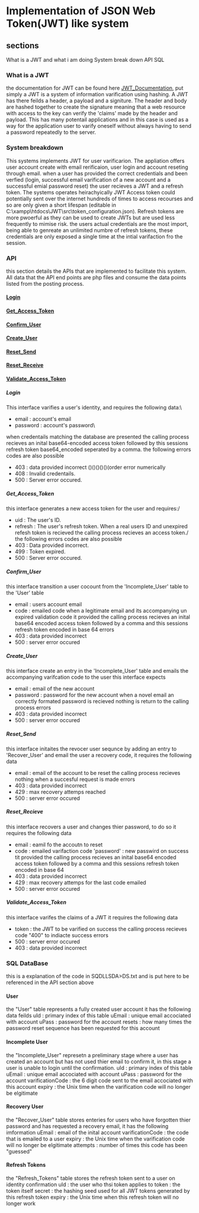 # Implementation of JSON Web Token(JWT) like system

## sections
What is a JWT and what i am doing
System break down
API
SQL



### What is a JWT
the documentation for JWT can be found here [JWT_Documentation](https://www.jwt.io/introduction), put simply a JWT is a system of information varification using hashing. A JWT has there feilds a header, a payload and a signiture. The header and body are hashed together to create the signature meaning that a web resource with access to the key can verify the 'claims' made by the header and payload. This has many potentail applications and in this case is used as a way for the application user to varify oneself without always having to send a password repeatedly to the server.

### System breakdown
This systems implements JWT for user varificarion. The appliation offers user account create with email rerificaion, user login and account reseting through email. when a user has provided the correct credentials and been verfied (login, successful email varification of a new account and a successful emial password reset) the user recieves a JWT and a refresh token. The systems operates heirachyically JWT Access token could potentially sent over the internet hundreds of times to access recourses and so are only given a short lifespan (editable in C:\xampp\htdocs\JWT\src\token_configuration.json). Refresh tokens are more pwoerful as they can be used to create JWTs but are used less frequently to mimise risk. the users actual credentials are the most import, being able to genreate an unlimited numbre of refresh tokens, these credentials are only exposed a single time at the intial varifaction fro the session.

### API
this section details the APIs that are implemented to facilitate this system. All data that the API end points are php files and consume the data points listed from the posting process. 

#### [Login ](#Login)
#### [Get_Access_Token ](#Get_Access_Token)
#### [Confirm_User ](#Confirm_User)
#### [Create_User ](#Create_User)
#### [Reset_Send ](#Reset_Send)
#### [Reset_Receive ](#Reset_Receive)
#### [Validate_Access_Token ](#Validate_Access_Token)

##### Login
This interface varifies a user's identity, and requires the following data:\
- email : account's email
- password : account's password\

when credentails matching the database are presented the calling process recieves an inital base64-encoded access token followed by this sessions refresh token base64_encoded seperated by a comma.
the following errors codes are also possible
- 403 : data provided incorrect ()()()()()(order error numerically
- 408 : Invalid credentails.
- 500 : Server error occured.

##### Get_Access_Token
this interface generates a new access token for the user and requires:/
- uid : The user's ID.
- refresh : The user's refresh token.
When a real users ID and unexpired refesh token is recieved the calling process recieves an access token./
the following errors codes are also possible
- 403 : Data provided incorrect.
- 499 : Token expired.
- 500 : Server error occured.

##### Confirm_User
this interface transition a user cocount from the 'Incomplete_User' table to the 'User' table
- email : users account email
- code : emailed code
when a legitimate email and its accompanying un expired validation code it provided the calling process recieves an inital base64 encoded access token followed by a comma and this sessions refresh token encoded in base 64
errors
- 403 : data provided incorrect
- 500 : server error occured

##### Create_User
this interface create an entry in the 'Incomplete_User' table and emails the accompanying varifcation code to the user this interface expects
- email : email of the new account
- password : password for the new account
when a novel email an correctly formated password is recieved nothing is return to the calling process
errors
- 403 : data provided incorrect
- 500 : server error occured


##### Reset_Send
this interface initaites the revocer user sequnce by adding an entry to 'Recover_User' and email the user a recovery code, it requires the following data
- email : email of the account to be reset
the calling process recieves nothing when a succesful request is made
errors
- 403 : data provided incorrect
- 429 : max recovery attemps reached
- 500 : server error occured

##### Reset_Recieve
this interface recovers a user and changes thier password, to do so it requires the following data
- email : eamil fo the accoutn to reset
- code : emailed varifaction code
'password' : new passwird
on success tit provided the calling process recieves an inital base64 encoded access token followed by a comma and this sessions refresh token encoded in base 64
- 403 : data provided incorrect
- 429 : max recovery attemps for the last code emailed
- 500 : server error occured


##### Validate_Access_Token
this interface varifes the claims of a JWT it requires the following data
- token : the JWT to be varified
on success the calling process recieves code "400" to indiacte success
errors
- 500 : server error occured
- 403 : data provided incorrect



### SQL DataBase
this is a explanation of the code in SQDLLSDA>DS.txt and is put here to be referenced in the API section above

#### User
the "User" table represents a fully created user account it has the following data feilds
uId : primary index of this table
uEmail : unique email accociated with account
uPass : password for the account
resets : how many times the password reset sequence has been requested for this account

#### Incomplete User
the "Incomplete_User" represetn a preliminary stage where a user has created an account but has not used thier email to confirm it, in this stage a user is unable to login until the confirmation.
uId : primary index of this table
uEmail : unique email accociated with account
uPass : password for the account
varificationCode : the 6 digit code sent to the email accociated with this account
expiry : the Unix time when the varification code will no longer be elgitimate

#### Recovery User
the "Recover_User" table stores enteries for users who have forgotten thier password and has requested a recovery email, it has the following imformation
uEmail : email of the inital account 
varificationCode : the code that is emailed to a user
expiry : the Unix time when the varification code will no longer be elgitimate
attempts : number of times this code has been "guessed"

#### Refresh Tokens
the "Refresh_Tokens" table stores the refresh token sent to a user on identity confirmation
uId : the user who thsi token applies to
token : the token itself
secret : the hashing seed used for all JWT tokens generated by this refresh token
expiry : the Unix time when this refresh token will no longer work

